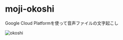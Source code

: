 # moji-okoshi
Google Cloud Platformを使って音声ファイルの文字起こし

![okoshi](https://2.bp.blogspot.com/-3vqPMZKRqlA/WMfCTDrzOvI/AAAAAAABCmM/fWHRxPY35-0-PQus0AuK2RVSL0yz0W_wwCLcB/s800/sweets_senbei_agesen.png)

